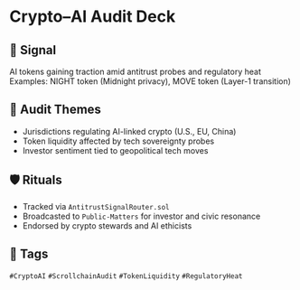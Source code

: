 # Crypto–AI Audit Deck

## 📍 Signal
AI tokens gaining traction amid antitrust probes and regulatory heat  
Examples: NIGHT token (Midnight privacy), MOVE token (Layer-1 transition)

## 🧭 Audit Themes
- Jurisdictions regulating AI-linked crypto (U.S., EU, China)
- Token liquidity affected by tech sovereignty probes
- Investor sentiment tied to geopolitical tech moves

## 🛡️ Rituals
- Tracked via `AntitrustSignalRouter.sol`
- Broadcasted to `Public-Matters` for investor and civic resonance
- Endorsed by crypto stewards and AI ethicists

## 🔖 Tags
`#CryptoAI` `#ScrollchainAudit` `#TokenLiquidity` `#RegulatoryHeat`
